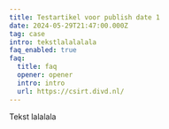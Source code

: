 ```yaml
---
title: Testartikel voor publish date 1
date: 2024-05-29T21:47:00.000Z
tag: case
intro: tekstlalalalala
faq_enabled: true
faq:
  title: faq
  opener: opener
  intro: intro
  url: https://csirt.divd.nl/
---
```

Tekst lalalala

